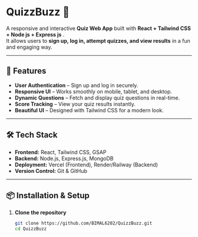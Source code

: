 # QuizzBuzz 🎯

A responsive and interactive **Quiz Web App** built with **React + Tailwind CSS + Node js + Express js** .  
It allows users to **sign up, log in, attempt quizzes, and view results** in a fun and engaging way.

---

## 🚀 Features

- **User Authentication** – Sign up and log in securely.
- **Responsive UI** – Works smoothly on mobile, tablet, and desktop.
- **Dynamic Questions** – Fetch and display quiz questions in real-time.
- **Score Tracking** – View your quiz results instantly.
- **Beautiful UI** – Designed with Tailwind CSS for a modern look.

---

## 🛠️ Tech Stack

- **Frontend:** React, Tailwind CSS, GSAP
- **Backend:** Node.js, Express.js, MongoDB
- **Deployment:** Vercel (Frontend), Render/Railway (Backend)
- **Version Control:** Git & GitHub

---

## 📦 Installation & Setup

1. **Clone the repository**
   ```bash
   git clone https://github.com/BIMAL6202/QuizzBuzz.git
   cd QuizzBuzz
